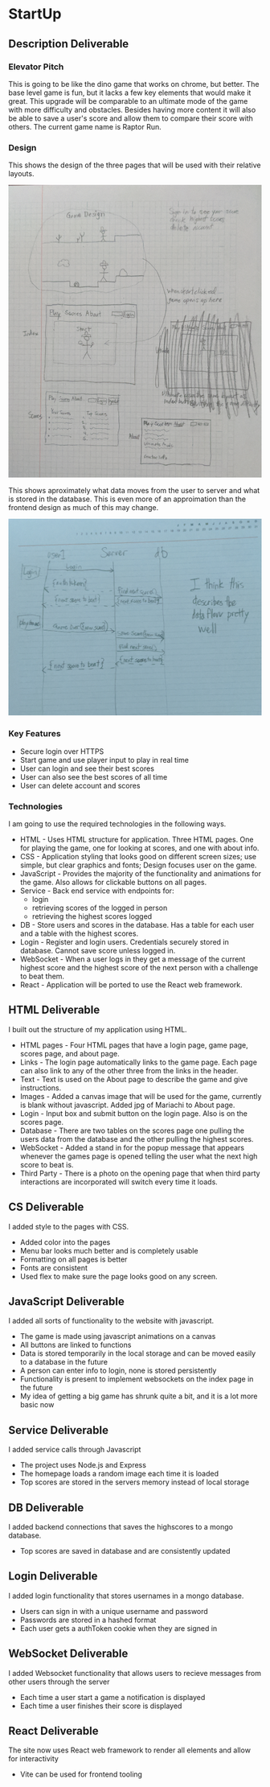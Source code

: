 # StartUp


## Description Deliverable


### Elevator Pitch
This is going to be like the dino game that works on chrome, but better. The base level 
game is fun, but it lacks a few key elements that would make it great. This upgrade will be 
comparable to an ultimate mode of the game with more difficulty and obstacles. 
Besides having more content it will also be able to save a user's score and allow 
them to compare their score with others. The current game name is Raptor Run. 

### Design

This shows the design of the three pages that will be used with their relative layouts.

![Mock](Design2.jpg)

This shows aproximately what data moves from the user to server and what is stored in the database. 
This is even more of an approimation than the frontend design as much of this may change. 

![Mock](BackEnd.jpg)

### Key Features
- Secure login over HTTPS
- Start game and use player input to play in real time
- User can login and see their best scores
- User can also see the best scores of all time
- User can delete account and scores

### Technologies
I am going to use the required technologies in the following ways.

- HTML - Uses HTML structure for application. Three HTML pages. One for playing the game, one for looking at scores, and one with about info.
- CSS - Application styling that looks good on different screen sizes; use simple, but clear graphics and fonts; Design focuses user on the game.
- JavaScript - Provides the majority of the functionality and animations for the game. Also allows for clickable buttons on all pages. 
- Service - Back end service with endpoints for:
    - login
    - retrieving scores of the logged in person
    - retrieving the highest scores logged
- DB - Store users and scores in the database. Has a table for each user and a table with the highest scores.
- Login - Register and login users. Credentials securely stored in database. Cannot save score unless logged in. 
- WebSocket - When a user logs in they get a message of the current highest score and the highest score of the next person with a challenge to beat them. 
- React - Application will be ported to use the React web framework.


## HTML Deliverable
I built out the structure of my application using HTML.

- HTML pages - Four HTML pages that have a login page, game page, scores page, and about page.
- Links - The login page automatically links to the game page. Each page can also link to any of the other three from the links in the header. 
- Text - Text is used on the About page to describe the game and give instructions. 
- Images - Added a canvas image that will be used for the game, currently is blank without javascript. Added jpg of Mariachi to About page. 
- Login - Input box and submit button on the login page. Also is on the scores page.
- Database - There are two tables on the scores page one pulling the users data from the database and the other pulling the highest scores. 
- WebSocket - Added a stand in for the popup message that appears whenever the games page is opened telling the user what the next high score to beat is.
- Third Party - There is a photo on the opening page that when third party interactions are incorporated will switch every time it loads. 


## CS Deliverable
I added style to the pages with CSS.

- Added color into the pages
- Menu bar looks much better and is completely usable
- Formatting on all pages is better
- Fonts are consistent
- Used flex to make sure the page looks good on any screen. 

## JavaScript Deliverable
I added all sorts of functionality to the website with javascript.

- The game is made using javascript animations on a canvas
- All buttons are linked to functions
- Data is stored temporarily in the local storage and can be moved easily to a database in the future
- A person can enter info to login, none is stored persistently
- Functionality is present to implement websockets on the index page in the future
- My idea of getting a big game has shrunk quite a bit, and it is a lot more basic now

## Service Deliverable
I added service calls through Javascript

- The project uses Node.js and Express
- The homepage loads a random image each time it is loaded
- Top scores are stored in the servers memory instead of local storage

## DB Deliverable
I added backend connections that saves the highscores to a mongo database.

- Top scores are saved in database and are consistently updated

## Login Deliverable
I added login functionality that stores usernames in a mongo database.

- Users can sign in with a unique username and password
- Passwords are stored in a hashed format
- Each user gets a authToken cookie when they are signed in

## WebSocket Deliverable
I added Websocket functionality that allows users to recieve messages from other users through the server

- Each time a user start a game a notification is displayed
- Each time a user finishes their score is displayed

## React Deliverable
The site now uses React web framework to render all elements and allow for interactivity

- Vite can be used for frontend tooling
